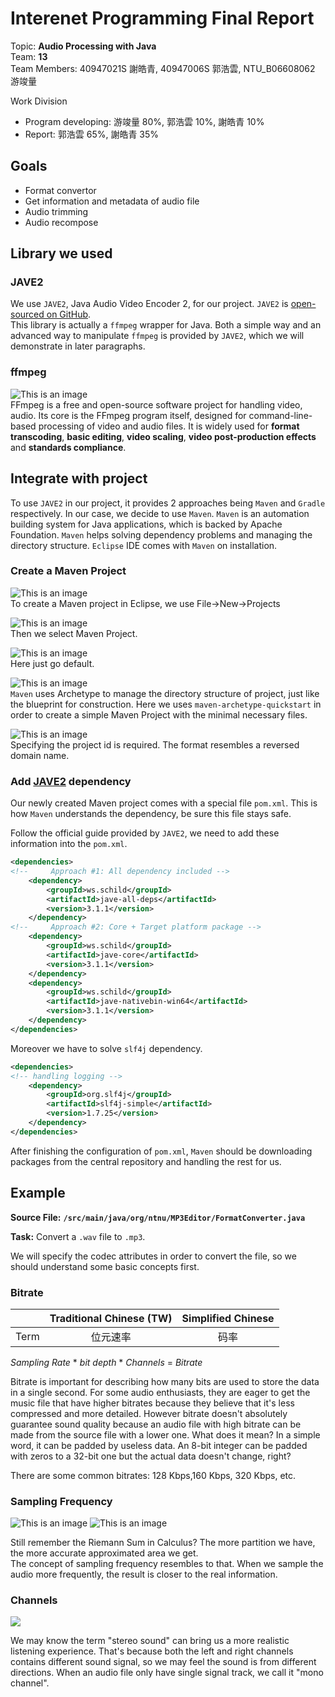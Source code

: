 # Interenet Programming Final Report
Topic: **Audio Processing with Java**  
Team: **13**  
Team Members: 40947021S 謝皓青, 40947006S 郭浩雲, NTU_B06608062 游竣量  

Work Division

- Program developing: 游竣量 80%, 郭浩雲 10%, 謝皓青 10%
- Report: 郭浩雲 65%, 謝皓青 35%

## Goals
- Format convertor
- Get information and metadata of audio file
- Audio trimming
- Audio recompose

## Library we used

### JAVE2
We use `JAVE2`, Java Audio Video Encoder 2, for our project. `JAVE2` is [open-sourced on GitHub](https://github.com/a-schild/jave2).  
This library is actually a `ffmpeg` wrapper for Java. Both a simple way and an advanced way to manipulate `ffmpeg` is provided by `JAVE2`, which we will demonstrate in later paragraphs.

### ffmpeg
![This is an image](https://i.imgur.com/hemyJFy.png "FFmpeg logo")  
FFmpeg is a free and open-source software project for handling video, audio. Its core is the FFmpeg program itself, designed for command-line-based processing of video and audio files. It is widely used for **format transcoding**, **basic editing**, **video scaling**, **video post-production effects** and **standards compliance**.

## Integrate with project
To use `JAVE2` in our project, it provides 2 approaches being `Maven` and `Gradle` respectively. In our case, we decide to use `Maven`. `Maven` is an automation building system for Java applications, which is backed by Apache Foundation. `Maven` helps solving dependency problems and managing the directory structure. `Eclipse` IDE comes with `Maven` on installation.

### Create a Maven Project
![This is an image](https://i.imgur.com/feXfufl.png)  
To create a Maven project in Eclipse, we use File->New->Projects

![This is an image](https://i.imgur.com/zAyuJHN.png)   
Then we select Maven Project.

![This is an image](https://i.imgur.com/TLBMScQ.png)  
Here just go default.

![This is an image](https://i.imgur.com/2UI3wAS.png)  
`Maven` uses Archetype to manage the directory structure of project, just like the blueprint for construction. Here we uses `maven-archetype-quickstart` in order to create a simple Maven Project with the minimal necessary files.

![This is an image](https://i.imgur.com/wc69PnB.png)  
Specifying the project id is required. The format resembles a reversed domain name.

### Add [JAVE2](https://github.com/a-schild/jave2) dependency
Our newly created Maven project comes with a special file `pom.xml`. This is how `Maven` understands the dependency, be sure this file stays safe.

Follow the official guide provided by `JAVE2`, we need to add these information into the `pom.xml`.
```xml
<dependencies>
<!--     Approach #1: All dependency included -->
    <dependency>    
        <groupId>ws.schild</groupId>
        <artifactId>jave-all-deps</artifactId>
        <version>3.1.1</version>
    </dependency>
<!--     Approach #2: Core + Target platform package -->
    <dependency>
        <groupId>ws.schild</groupId>
        <artifactId>jave-core</artifactId>
        <version>3.1.1</version>
    </dependency>
    <dependency>
        <groupId>ws.schild</groupId>
        <artifactId>jave-nativebin-win64</artifactId>
        <version>3.1.1</version>
    </dependency>
</dependencies>
```

Moreover we have to solve `slf4j` dependency.
```xml
<dependencies>
<!-- handling logging -->
    <dependency>
        <groupId>org.slf4j</groupId>
        <artifactId>slf4j-simple</artifactId>
        <version>1.7.25</version>
    </dependency>
</dependencies>
```

After finishing the configuration of `pom.xml`, `Maven` should be downloading packages from the central repository and handling the rest for us.

## Example
**Source File:**
**`/src/main/java/org/ntnu/MP3Editor/FormatConverter.java`**

**Task:**
Convert a `.wav` file to `.mp3`.

We will specify the codec attributes in order to convert the file, so we should understand some basic concepts first.

### Bitrate

|      | Traditional Chinese (TW) | Simplified Chinese |
| ---- |:------------------------:|:------------------:|
| Term |         位元速率          |        码率         |

*Sampling Rate* * *bit depth* * *Channels* = *Bitrate*

Bitrate is important for describing how many bits are used to store the data in a single second. For some audio enthusiasts, they are eager to get the music file that have higher bitrates because they believe that it's less compressed and more detailed. However bitrate doesn't absolutely guarantee sound quality because an audio file with high bitrate can be made from the source file with a lower one. What does it mean? In a simple word, it can be padded by useless data. An 8-bit integer can be padded with zeros to a 32-bit one but the actual data doesn't change, right?

There are some common bitrates: 128 Kbps,160 Kbps, 320 Kbps, etc.

### Sampling Frequency

![This is an image](https://math.libretexts.org/@api/deki/files/4515/clipboard_eeb1d3a4750bf5c657b34fad8ecf5a98d.png)
![This is an image](https://tomsrayaudiomastering.com/wp-content/uploads/2017/03/bit-depth-OPT.jpg)

Still remember the Riemann Sum in Calculus? The more partition we have, the more accurate approximated area we get.  
The concept of sampling frequency resembles to that. When we sample the audio more frequently, the result is closer to the real information.

### Channels

![](https://cdn.pianodreamers.com/wp-content/uploads/2020/01/stereo-vs-mono-illustration.png)

We may know the term "stereo sound" can bring us a more realistic listening experience. That's because both the left and right channels contains different sound signal, so we may feel the sound is from different directions. When an audio file only have single signal track, we call it "mono channel".
